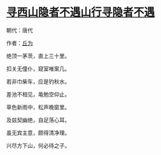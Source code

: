 # [寻西山隐者不遇山行寻隐者不遇](http://so.gushiwen.org/view_5844.aspx)

朝代：唐代

作者：[丘为](http://so.gushiwen.org/author_90.aspx)

绝顶一茅茨，直上三十里。

扣关无僮仆，窥室唯案几。

若非巾柴车，应是钓秋水。

差池不相见，黾勉空仰止。

草色新雨中，松声晚窗里。

及兹契幽绝，自足荡心耳。

虽无宾主意，颇得清净理。

兴尽方下山，何必待之子。

